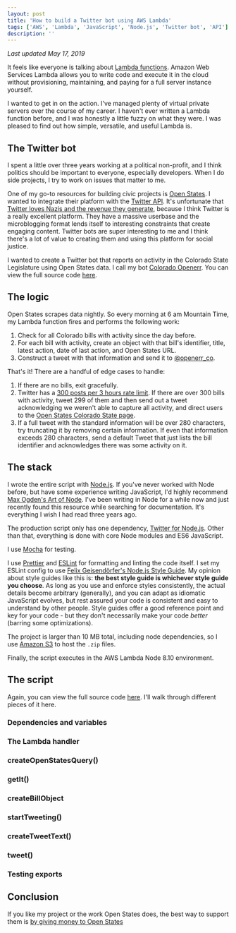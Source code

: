 ```yaml
---
layout: post
title: 'How to build a Twitter bot using AWS Lambda'
tags: ['AWS', 'Lambda', 'JavaScript', 'Node.js', 'Twitter bot', 'API']
description: ''
---
```

*Last updated May 17, 2019*

It feels like everyone is talking about [Lambda functions](https://aws.amazon.com/lambda/). Amazon Web Services Lambda allows you to write code and execute it in the cloud without provisioning, maintaining, and paying for a full server instance yourself. 

I wanted to get in on the action. I've managed plenty of virtual private servers over the course of my career. I haven't ever written a Lambda function before, and I was honestly a little fuzzy on what they were. I was pleased to find out how simple, versatile, and useful Lambda is. 

## The Twitter bot 

I spent a little over three years working at a political non-profit, and I think politics should be important to everyone, especially developers. When I do side projects, I try to work on issues that matter to me. 

One of my go-to resources for building civic projects is [Open States](https://openstates.org/). I wanted to integrate their platform with the [Twitter API](https://developer.twitter.com/en/docs.html). It's unfortunate that [Twitter loves Nazis and the revenue they generate](https://boingboing.net/2019/04/25/why-jack-hasnt-banned-nazis.html), because I think Twitter is a really excellent platform. They have a massive userbase and the microblogging format lends itself to interesting constraints that create engaging content. Twitter bots are super interesting to me and I think there's a lot of value to creating them and using this platform for social justice. 

I wanted to create a Twitter bot that reports on activity in the Colorado State Legislature using Open States data. I call my bot [Colorado Openerr](https://twitter.com/openerr_co). You can view the full source code [here](https://github.com/ogdenstudios/openerr). 

## The logic 

Open States scrapes data nightly. So every morning at 6 am Mountain Time, my Lambda function fires and performs the following work: 

1. Check for all Colorado bills with activity since the day before.
2. For each bill with activity, create an object with that bill's identifier, title, latest action, date of last action, and Open States URL. 
3. Construct a tweet with that information and send it to [@openerr_co](https://twitter.com/openerr_co).

That's it! There are a handful of edge cases to handle: 

1. If there are no bills, exit gracefully. 
2. Twitter has a [300 posts per 3 hours rate limit](https://developer.twitter.com/en/docs/basics/rate-limits). If there are over 300 bills with activity, tweet 299 of them and then send out a tweet acknowledging we weren't able to capture all activity, and direct users to the [Open States Colorado State page](https://openstates.org/co/).
3. If a full tweet with the standard information will be over 280 characters, try truncating it by removing certain information. If even that information exceeds 280 characters, send a default Tweet that just lists the bill identifier and acknowledges there was some activity on it. 

## The stack 

I wrote the entire script with [Node.js](https://nodejs.org/en/). If you've never worked with Node before, but have some experience writing JavaScript, I'd highly recommend [Max Ogden's Art of Node](https://github.com/maxogden/art-of-node). I've been writing in Node for a while now and just recently found this resource while searching for documentation. It's everything I wish I had read three years ago. 

The production script only has one dependency, [Twitter for Node.js](https://www.npmjs.com/package/twitter). Other than that, everything is done with core Node modules and ES6 JavaScript. 

I use [Mocha](https://mochajs.org/) for testing.

I use [Prettier](https://prettier.io/) and [ESLint](https://eslint.org/) for formatting and linting the code itself. I set my ESLint config to use [Felix Geisendörfer's Node.js Style Guide](https://github.com/felixge/node-style-guide). My opinion about style guides like this is: **the best style guide is whichever style guide you choose**. As long as you use and enforce styles consistently, the actual details become arbitrary (generally), and you can adapt as idiomatic JavaScript evolves, but rest assured your code is consistent and easy to understand by other people. Style guides offer a good reference point and key for your code - but they don't necessarily make your code *better* (barring some optimizations). 

The project is larger than 10 MB total, including node dependencies, so I use [Amazon S3](https://aws.amazon.com/s3/) to host the `.zip` files. 

Finally, the script executes in the AWS Lambda Node 8.10 environment. 

## The script 

Again, you can view the full source code [here](https://github.com/ogdenstudios/openerr). I'll walk through different pieces of it here. 

### Dependencies and variables 

### The Lambda handler 

### createOpenStatesQuery()

### getIt() 

### createBillObject

### startTweeting() 

### createTweetText()

### tweet()

### Testing exports 

## Conclusion 

If you like my project or the work Open States does, the best way to support them is [by giving money to Open States](https://openstates.org/donate/)